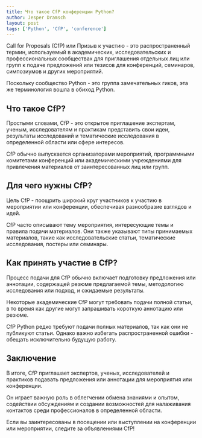 ```yaml
---
title: Что такое CfP конференции Python?
author: Jesper Dramsch
layout: post
tags: ['Python', 'CfP', 'conference']
---
```


Call for Proposals (CfP) или Призыв к участию - это распространенный термин, используемый в академических, исследовательских и профессиональных сообществах для приглашения отдельных лиц или групп к подаче предложений или тезисов для конференций, семинаров, симпозиумов и других мероприятий.

Поскольку сообщество Python - это группа замечательных гиков, эта же терминология вошла в обиход Python.

## Что такое CfP?

Простыми словами, CfP - это открытое приглашение экспертам, ученым, исследователям и практикам представить свои идеи, результаты исследований и тематические исследования в определенной области или сфере интересов.

CfP обычно выпускается организаторами мероприятий, программными комитетами конференций или академическими учреждениями для привлечения материалов от заинтересованных лиц или групп.

## Для чего нужны CfP?

Цель CfP - поощрить широкий круг участников к участию в мероприятии или конференции, обеспечивая разнообразие взглядов и идей.

CfP часто описывают тему мероприятия, интересующие темы и правила подачи материалов. Они также указывают типы принимаемых материалов, такие как исследовательские статьи, тематические исследования, постеры или семинары.

## Как принять участие в CfP?

Процесс подачи для CfP обычно включает подготовку предложения или аннотации, содержащей резюме предлагаемой темы, методологию исследования или подход, и ожидаемые результаты.

Некоторые академические CfP могут требовать подачи полной статьи, в то время как другие могут запрашивать короткую аннотацию или резюме.

CfP Python редко требуют подачи полных материалов, так как они не публикуют статьи. Однако важно избегать распространенной ошибки - обещать исключительно будущую работу.

## Заключение

В итоге, CfP приглашает экспертов, ученых, исследователей и практиков подавать предложения или аннотации для мероприятия или конференции.

Он играет важную роль в облегчении обмена знаниями и опытом, содействии обсуждениям и создании возможностей для налаживания контактов среди профессионалов в определенной области.

Если вы заинтересованы в посещении или выступлении на конференции или мероприятии, следите за объявлениями CfP!
